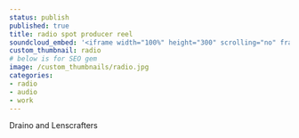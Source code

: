 ```yaml
---
status: publish
published: true
title: radio spot producer reel
soundcloud_embed: '<iframe width="100%" height="300" scrolling="no" frameborder="no" allow="autoplay" src="https://w.soundcloud.com/player/?url=https%3A//api.soundcloud.com/playlists/838694792&color=%23222222&auto_play=false&hide_related=false&show_comments=true&show_user=true&show_reposts=false&show_teaser=true&visual=true"></iframe>'
custom_thumbnail: radio
# below is for SEO gem
image: /custom_thumbnails/radio.jpg
categories:
- radio
- audio
- work
---
```


Draino and Lenscrafters
